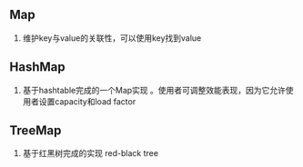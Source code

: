 ## Map

1. 维护key与value的关联性，可以使用key找到value

## HashMap

1. 基于hashtable完成的一个Map实现 。使用者可调整效能表现，因为它允许使用者设置capacity和load factor



## TreeMap

1. 基于红黑树完成的实现 red-black tree


